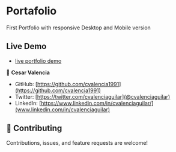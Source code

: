 

# Portafolio

First Portfolio with responsive Desktop and Mobile version


 
 ## Live Demo 
 
- [live portfolio demo]( https://cvalencia1991.github.io/Portafolio/)


👤 **Cesar Valencia**

- GitHub: [https://github.com/cvalencia1991](https://github.com/cvalencia1991)
- Twitter: [https://twitter.com/cvalenciaguilar](@cvalenciaguilar)
- LinkedIn: [https://www.linkedin.com/in/cvalenciaguilar/](www.linkedin.com/in/cvalenciaguilar)

## 🤝 Contributing

Contributions, issues, and feature requests are welcome!
